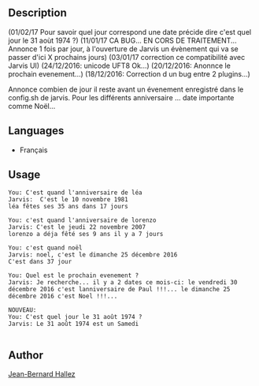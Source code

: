 <!---
IMPORTANT
=========
This README.md is displayed in the WebStore as well as within Jarvis app
Please do not change the structure of this file
Fill-in Description, Usage & Author sections
Make sure to rename the [en] folder into the language code your plugin is written in (ex: fr, es, de, it...)
For multi-language plugin:
- clone the language directory and translate commands/functions.sh
- optionally write the Description / Usage sections in several languages
-->
## Description
(01/02/17 Pour savoir quel jour correspond une date précide dire c'est quel jour le 31 aoùt 1974 ?)
(11/01/17 CA BUG... EN CORS DE TRAITEMENT... Annonce 1 fois par jour, à l'ouverture de Jarvis un évènement qui va se passer d'ici X prochains jours)
(03/01/17 correction ce compatibilité avec Jarvis UI)
(24/12/2016: unicode UFT8 Ok...)
(20/12/2016: Anonnce le prochain evenement...)
(18/12/2016: Correction d un bug entre 2 plugins...)

Annonce combien de jour il reste avant un évenement enregistré dans le config.sh de jarvis.
Pour les différents anniversaire ... date importante comme Noël...

## Languages

* Français

## Usage
```
You: C'est quand l'anniversaire de léa
Jarvis:  C'est le 10 novembre 1981
léa fêtes ses 35 ans dans 17 jours

You: c'est quand l'anniversaire de lorenzo
Jarvis: C'est le jeudi 22 novembre 2007
lorenzo a déja fêté ses 9 ans il y a 7 jours

You: c'est quand noël
Jarvis: noel, c'est le dimanche 25 décembre 2016
C'est dans 37 jour

You: Quel est le prochain evenement ?
Jarvis: Je recherche... il y a 2 dates ce mois-ci: le vendredi 30 décembre 2016 c'est lanniversaire de Paul !!!... le dimanche 25 décembre 2016 c'est Noel !!!...

NOUVEAU: 
You: C'est quel jour le 31 août 1974 ?
Jarvis: Le 31 août 1974 est un Samedi


```
## Author
[Jean-Bernard Hallez](https://github.com/Jean-Bernard-Hallez/jarvis-cestquand)
